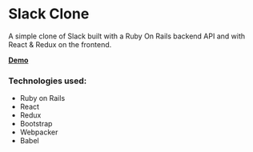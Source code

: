 # Slack Clone

A simple clone of Slack built with a Ruby On Rails backend API and with React & Redux on the frontend.
<br/>

[**Demo**](https://slack-clone-mvare007.herokuapp.com/)

### Technologies used:
* Ruby on Rails 
* React
* Redux
* Bootstrap
* Webpacker
* Babel

